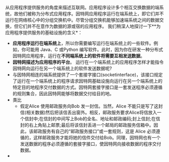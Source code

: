 从应用程序提供服务的角度来描述互联网。应用程序设计多个相互交换数据的端系统，故他们被称为分布式应用程序。因特网应用程序运行在端系统上，即它们并不运行在网络核心中的分组交换机中。尽管分组交换机能够加速端系统之间的数据交换，但它们并不在意作为数据的源或宿的应用程序。
我们稍深人地探讨一下**为应用程序提供服务的基础设施的含义*：
- **应用程序运行在端系统上**，所以你需要编写运行在端系统上的一些软件。例如，你可能用 Java、C 或Python 编写软件。此时，因为你在研发一种分布式因特网应用程序，运行在**不同端系统上的软件将需要互相发送数据**。
- **因特网描述为应用程序的平台**。
运行在一个端系统上的应用程序怎样才能指令因特网向运行在另一个端系统上的软件发送数据呢?
- 与因特网相连的端系统提供了一个套接字接口(socketinterface)，该接口规定了运行在一个端系统上的程序请求因特网基础设施向运行在另一个端系统上的特定目的地程序交付数据的方式。因特网套接字接口是一套发送程序必须遵循的规则集合，因此因特网能够将数据交付给目的地。
- 类比
	- 假定Alice 使用邮政服务向Bob 发一封信。当然，Alice 不能只是写了这封信(相关数据)然后把该信丢出窗外。相反，邮政服务要求Alice将信放入一个信封中;在信封的中间写上Bob的全名、地址和邮政编码;封上信封;在信封的右上角贴上邮票;最后将该信封丢进一个邮局的邮政服务信箱中。因此，该邮政服务有自己的“邮政服务接口”或一套规则，这是 Alice 必须遵循的，这样邮政服务才能将她的信件交付给Bob。同理，因特网也有一个发送数据的程序必须遵循的套接字接口，使因特网向接收数据的程序交付数据。
- 
